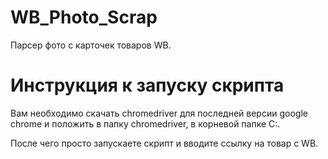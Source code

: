 # WB_Photo_Scrap

Парсер фото с карточек товаров WB.

# Инструкция к запуску скрипта

Вам необходимо скачать chromedriver для последней версии google chrome и положить в папку chromedriver, в корневой папке C:.

После чего просто запускаете скрипт и вводите ссылку на товар с WB.
